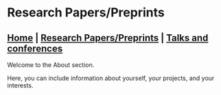 # Research Papers/Preprints

[Home](./index.md) | [Research Papers/Preprints](./Papers.md) | [Talks and conferences](./Talks.md)
---

Welcome to the About section.

Here, you can include information about yourself, your projects, and your interests.
